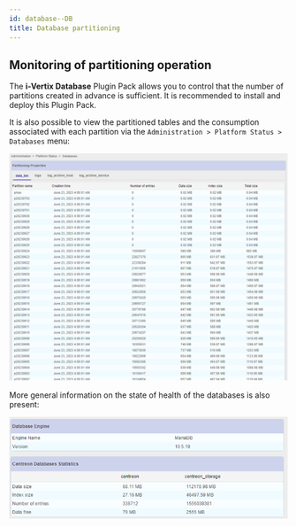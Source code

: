 ```yaml
---
id: database--DB
title: Database partitioning
---
```



## Monitoring of partitioning operation

The **i-Vertix Database** Plugin Pack allows you to control that the number of
partitions created in advance is sufficient. It is recommended to install and
deploy this Plugin Pack.

It is also possible to view the partitioned tables and the consumption
associated with each partition via the `Administration > Platform Status >
Databases` menu:

![image](../../assets/administration/platform-status/partitioning-state.png)

More general information on the state of health of the databases is also
present:

![image](../../assets/administration/platform-status/database-information.png)